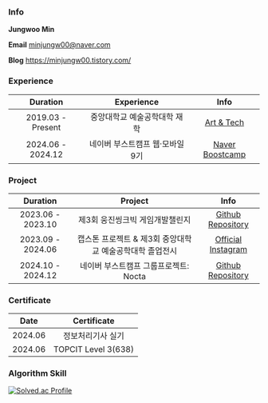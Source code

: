 ### Info

**Jungwoo Min**

**Email** minjungw00@naver.com

**Blog** https://minjungw00.tistory.com/

### Experience

|Duration|Experience|Info|
|:-:|:-:|:-:|
|2019.03 - Present|중앙대학교 예술공학대학 재학|[Art & Tech](https://artech.cau.ac.kr/)|
|2024.06 - 2024.12|네이버 부스트캠프 웹·모바일 9기|[Naver Boostcamp](https://boostcamp.connect.or.kr/program_wm.html)|

### Project

|Duration|Project|Info|
|:-:|:-:|:-:|
|2023.06 - 2023.10|제3회 웅진씽크빅 게임개발챌린지|[Github Repository](https://github.com/mynameisjinhohong/HotSix)|
|2023.09 - 2024.06|캡스톤 프로젝트 & 제3회 중앙대학교 예술공학대학 졸업전시|[Official Instagram](https://www.instagram.com/cau_artech_grad?utm_source=ig_web_button_share_sheet&igsh=ZDNlZDc0MzIxNw==)|
|2024.10 - 2024.12|네이버 부스트캠프 그룹프로젝트: Nocta|[Github Repository](https://github.com/boostcampwm-2024/web33-Nocta)|

### Certificate

|Date|Certificate|
|:-:|:-:|
|2024.06|정보처리기사 실기|
|2024.06|TOPCIT Level 3(638)|

### Algorithm Skill

[![Solved.ac Profile](http://mazassumnida.wtf/api/v2/generate_badge?boj=minjungw00)](https://solved.ac/minjungw00/)
